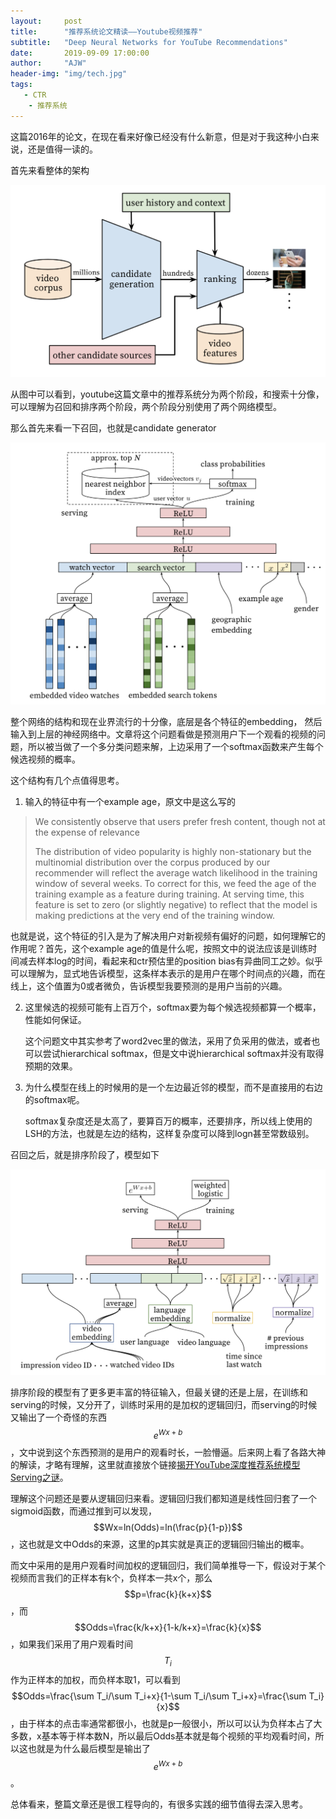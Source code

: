 ```yaml
---
layout:     post
title:      "推荐系统论文精读——Youtube视频推荐"
subtitle:   "Deep Neural Networks for YouTube Recommendations"
date:       2019-09-09 17:00:00
author:     "AJW"
header-img: "img/tech.jpg"
tags:
   - CTR
	- 推荐系统
---
```


这篇2016年的论文，在现在看来好像已经没有什么新意，但是对于我这种小白来说，还是值得一读的。

首先来看整体的架构

![image-20190909165252924](\img\in-post\youtube-recommendation\structure.png)

从图中可以看到，youtube这篇文章中的推荐系统分为两个阶段，和搜索十分像，可以理解为召回和排序两个阶段，两个阶段分别使用了两个网络模型。

那么首先来看一下召回，也就是candidate generator

![image-20190909194848061](\img\in-post\youtube-recommendation\candidate_generator.png)

整个网络的结构和现在业界流行的十分像，底层是各个特征的embedding， 然后输入到上层的神经网络中。文章将这个问题看做是预测用户下一个观看的视频的问题，所以被当做了一个多分类问题来解，上边采用了一个softmax函数来产生每个候选视频的概率。

这个结构有几个点值得思考。

1. 输入的特征中有一个example age，原文中是这么写的

> We consistently observe that users prefer fresh content, though not at the expense of relevance
>
> The distribution of video popularity is highly non-stationary but the multinomial distribution over the corpus produced by our recommender will reflect the average watch likelihood in the training window of several weeks. To correct for this, we feed the age of the training example as a feature during training. At serving time, this feature is set to zero (or slightly negative) to reflect that the model is making predictions at the very end of the training window.

也就是说，这个特征的引入是为了解决用户对新视频有偏好的问题，如何理解它的作用呢？首先，这个example age的值是什么呢，按照文中的说法应该是训练时间减去样本log的时间，看起来和ctr预估里的position bias有异曲同工之妙。似乎可以理解为，显式地告诉模型，这条样本表示的是用户在哪个时间点的兴趣，而在线上，这个值置为0或者微负，告诉模型我要预测的是用户当前的兴趣。

2. 这里候选的视频可能有上百万个，softmax要为每个候选视频都算一个概率，性能如何保证。

   这个问题文中其实参考了word2vec里的做法，采用了负采用的做法，或者也可以尝试hierarchical softmax，但是文中说hierarchical softmax并没有取得预期的效果。

3. 为什么模型在线上的时候用的是一个左边最近邻的模型，而不是直接用的右边的softmax呢。

   softmax复杂度还是太高了，要算百万的概率，还要排序，所以线上使用的LSH的方法，也就是左边的结构，这样复杂度可以降到logn甚至常数级别。

召回之后，就是排序阶段了，模型如下

![image-20190909221959857](\img\in-post\youtube-recommendation\ranking.png)

排序阶段的模型有了更多更丰富的特征输入，但最关键的还是上层，在训练和serving的时候，又分开了，训练时采用的是加权的逻辑回归，而serving的时候又输出了一个奇怪的东西$$e^{Wx+b}$$，文中说到这个东西预测的是用户的观看时长，一脸懵逼。后来网上看了各路大神的解读，才略有理解，这里就直接放个链接[揭开YouTube深度推荐系统模型Serving之谜](https://zhuanlan.zhihu.com/p/61827629)。

理解这个问题还是要从逻辑回归来看。逻辑回归我们都知道是线性回归套了一个sigmoid函数，而通过推到可以发现，$$Wx=ln(Odds)=ln(\frac{p}{1-p})$$，这也就是文中Odds的来源，这里的p其实就是真正的逻辑回归输出的概率。

而文中采用的是用户观看时间加权的逻辑回归，我们简单推导一下，假设对于某个视频而言我们的正样本有k个，负样本一共x个，那么$$p=\frac{k}{k+x}$$，而$$Odds=\frac{k/k+x}{1-k/k+x}=\frac{k}{x}$$，如果我们采用了用户观看时间$$T_i$$作为正样本的加权，而负样本取1，可以看到$$Odds=\frac{\sum T_i/\sum T_i+x}{1-\sum T_i/\sum T_i+x}=\frac{\sum T_i}{x}$$，由于样本的点击率通常都很小，也就是p一般很小，所以可以认为负样本占了大多数，x基本等于样本数N，所以最后Odds基本就是每个视频的平均观看时间，所以这也就是为什么最后模型是输出了$$e^{Wx+b}$$。

总体看来，整篇文章还是很工程导向的，有很多实践的细节值得去深入思考。


